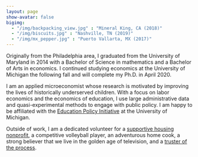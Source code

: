 ```yaml
---
layout: page
show-avatar: false
bigimg: 
  - "/img/backpacking_view.jpg" : "Mineral King, CA (2018)"
  - "/img/biscuits.jpg" : "Nashville, TN (2019)"
  - "/img/mx_pepper.jpg" : "Puerto Vallarta, MX (2017)"
---
```


Originally from the Philadelphia area, I graduated from the University of Maryland in 2014 with a Bachelor of Science in mathematics and a Bachelor of Arts in economics. I continued studying economics at the University of Michigan the following fall and will complete my Ph.D. in April 2020.

I am an applied microeconomist whose research is motivated by improving the lives of historically underserved children. With a focus on labor economics and the economics of education, I use large administrative data and quasi-experimental methods to engage with public policy. I am happy to be affiliated with the [Education Policy Initiative](http://www.edpolicy.umich.edu/) at the University of Michigan.

Outside of work, I am a dedicated volunteer for a [supportive housing nonprofit](https://www.avalonhousing.org/), a competitive volleyball player, an adventurous home cook, a strong believer that we live in the golden age of television, and a [truster of the process](https://www.theringer.com/2017/6/21/16038856/sam-hinkie-philadelphia-76ers-process-draft-markelle-fultz-bb1b060ee4a5).


